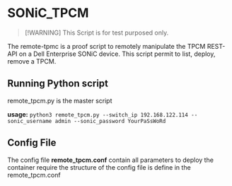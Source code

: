 # SONiC_TPCM

>[!WARNING] This Script is for test purposed only.

The remote-tpmc is a proof script to remotely manipulate the TPCM REST-API on a Dell Enterprise SONiC device.
This script permit to list, deploy, remove a TPCM.

## Running Python script
remote_tpcm.py is the master script

**usage:** 
  `python3 remote_tpcm.py --switch_ip 192.168.122.114 --sonic_username admin --sonic_password YourPaSsWoRd`
  

## Config File
The config file **remote_tpcm.conf** contain all parameters to deploy the container require
the structure of the config file is define in the remote_tpcm.conf
